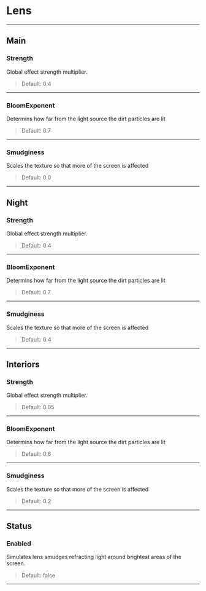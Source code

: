 # Lens

---

## Main

### Strength

Global effect strength multiplier.

>Default: 0.4

---

### BloomExponent

Determins how far from the light source the dirt particles are lit

>Default: 0.7

---

### Smudginess

Scales the texture so that more of the screen is affected

>Default: 0.0

---

## Night

### Strength

Global effect strength multiplier.

>Default: 0.4

---

### BloomExponent

Determins how far from the light source the dirt particles are lit

>Default: 0.7

---

### Smudginess

Scales the texture so that more of the screen is affected

>Default: 0.4

---

## Interiors

### Strength

Global effect strength multiplier.

>Default: 0.05

---

### BloomExponent

Determins how far from the light source the dirt particles are lit

>Default: 0.6

---

### Smudginess

Scales the texture so that more of the screen is affected

>Default: 0.2

---

## Status

### Enabled

Simulates lens smudges refracting light around brightest areas of the screen.

>Default: false

---
